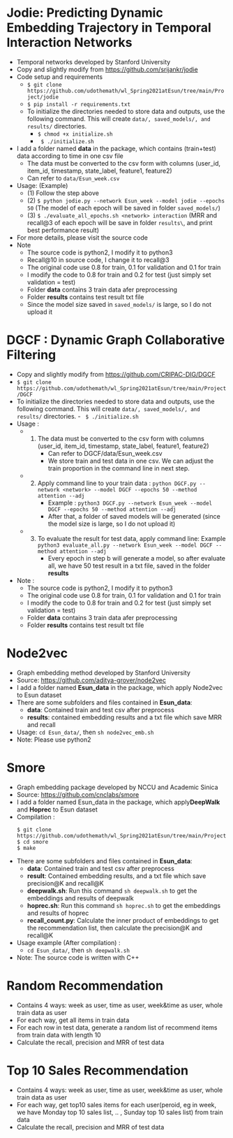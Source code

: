 # Jodie: Predicting Dynamic Embedding Trajectory in Temporal Interaction Networks
- Temporal networks developed by Stanford University
- Copy and slightly modify from https://github.com/srijankr/jodie
-  Code setup and requirements
    - ```$ git clone https://github.com/udothemath/wl_Spring2021atEsun/tree/main/Project/jodie```
    - ```$ pip install -r requirements.txt```
    - To initialize the directories needed to store data and outputs, use the following command. This will create ```data/, saved_models/, and results/``` directories.
        - ```$ chmod +x initialize.sh```
        - ``` $ ./initialize.sh```
- I add a folder named **data** in the package, which contains (train+test) data according to time in one csv file
    - The data must be converted to the csv form with columns (user_id, item_id, timestamp, state_label, feature1, feature2)
    - Can refer to ```data/Esun_week.csv```
- Usage: (Example)
    - (1) Follow the step above
    - (2) ```$ python jodie.py --network Esun_week --model jodie --epochs 50``` (The model of each epoch will be saved in folder ```saved_models/```)
    - (3) ```$ ./evaluate_all_epochs.sh <network> interaction``` (MRR and recall@3 of each epoch will be save in folder ```results\```, and print best performance result)
- For more details, please visit the source code
- Note
    - The source code is python2, I modify it to python3 
    - Recall@10 in source code, I change it to recall@3
    - The original code use 0.8 for train, 0.1 for validation and 0.1 for train
    - I modify the code to 0.8 for train and 0.2 for test (just simply set validation = test)
    - Folder **data** contains 3 train data afer preprocessing
    - Folder **results** contains test result txt file 
    - Since the model size saved in ```saved_models/``` is large, so I do not upload it

# DGCF : Dynamic Graph Collaborative Filtering
- Copy and slightly modify from https://github.com/CRIPAC-DIG/DGCF
- ```$ git clone https://github.com/udothemath/wl_Spring2021atEsun/tree/main/Project/DGCF```
- To initialize the directories needed to store data and outputs, use the following command. This will create ```data/, saved_models/, and results/``` directories.
        - ``` $ ./initialize.sh```
- Usage : 
  - 1. The data must be converted to the csv form with columns (user_id, item_id, timestamp, state_label, feature1, feature2)
        - Can refer to DGCF/data/Esun_week.csv
        - We store train and test data in one csv. We can adjust the train proportion in the command line in next step.
  - 2. Apply command line to your train data : ```python DGCF.py --network <network> --model DGCF --epochs 50 --method attention --adj```
        - Example :   ```python3 DGCF.py --network Esun_week --model DGCF --epochs 50 --method attention --adj```  
        - After that, a folder of saved models will be generated (since the model size is large, so I do not upload it)
  - 3. To evaluate the result for test data, apply command line: Example ```python3 evaluate_all.py --network Esun_week --model DGCF --method attention --adj```
        - Every epoch in step b will generate a model, so after evaluate all, we have 50 test result in a txt file, saved in the folder **results**
- Note : 
  - The source code is python2, I modify it to python3 
  - The original code use 0.8 for train, 0.1 for validation and 0.1 for train
  - I modify the code to 0.8 for train and 0.2 for test (just simply set validation = test)
  - Folder **data** contains 3 train data afer preprocessing
  - Folder **results** contains test result txt file 

# Node2vec
- Graph embedding method developed by Stanford University
- Source: https://github.com/aditya-grover/node2vec
- I add a folder named **Esun_data** in the package, which apply Node2vec to Esun dataset 
- There are some subfolders and files contained in **Esun_data**:
    - **data**: Contained train and test csv after preprocess
    - **results**: contained embedding results and a txt file which save MRR and recall
- Usage: ```cd Esun_data/```, then ```sh node2vec_emb.sh ```
- Note: Please use python2

# Smore 
- Graph embedding package developed by NCCU and Academic Sinica
- Source: https://github.com/cnclabs/smore
- I add a folder named Esun_data in the package, which apply**DeepWalk** and **Hoprec** to Esun dataset 
- Compilation : 
    ```
    $ git clone https://github.com/udothemath/wl_Spring2021atEsun/tree/main/Project/smore
    $ cd smore
    $ make
    ```
- There are some subfolders and files contained in **Esun_data**:
    - **data**: Contained train and test csv after preprocess
    - **result**: Contained embedding results, and a txt file which save precision@K and recall@K
    - **deepwalk.sh**: Run this command ```sh deepwalk.sh``` to get the embeddings and results of deepwalk
    - **hoprec.sh**: Run this command ```sh hoprec.sh``` to get the embeddings and results of hoprec
    - **recall_count.py**: Calculate the inner product of embeddings to get the recommendation list, then calculate the precision@K and recall@K
- Usage example (After compilation) :
    - ```cd Esun_data/```, then ```sh deepwalk.sh```
- Note: The source code is written with C++
# Random Recommendation
- Contains 4 ways: week as user, time as user, week&time as user, whole train data as user
- For each way, get all items in train data
- For each row in test data, generate a random list of recommend items from train data with length 10
- Calculate the recall, precision and MRR of test data

# Top 10 Sales Recommendation
- Contains 4 ways: week as user, time as user, week&time as user, whole train data as user
- For each way, get top10 sales items for each user(peroid, eg in week, we have Monday top 10 sales list, .. , Sunday top 10 sales list) from train data
- Calculate the recall, precision and MRR of test data


